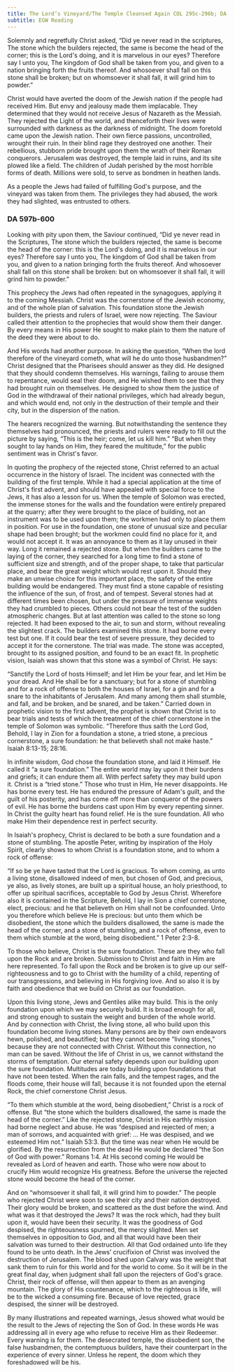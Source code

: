 ```yaml
---
title: The Lord’s Vineyard/The Temple Cleansed Again COL 295c-296b; DA 597b-600
subtitle: EGW Reading
---
```


Solemnly and regretfully Christ asked, “Did ye never read in the scriptures, The stone which the builders rejected, the same is become the head of the corner; this is the Lord's doing, and it is marvelous in our eyes? Therefore say I unto you, The kingdom of God shall be taken from you, and given to a nation bringing forth the fruits thereof. And whosoever shall fall on this stone shall be broken; but on whomsoever it shall fall, it will grind him to powder.”

Christ would have averted the doom of the Jewish nation if the people had received Him. But envy and jealousy made them implacable. They determined that they would not receive Jesus of Nazareth as the Messiah. They rejected the Light of the world, and thenceforth their lives were surrounded with darkness as the darkness of midnight. The doom foretold came upon the Jewish nation. Their own fierce passions, uncontrolled, wrought their ruin. In their blind rage they destroyed one another. Their rebellious, stubborn pride brought upon them the wrath of their Roman conquerors. Jerusalem was destroyed, the temple laid in ruins, and its site plowed like a field. The children of Judah perished by the most horrible forms of death. Millions were sold, to serve as bondmen in heathen lands.

As a people the Jews had failed of fulfilling God's purpose, and the vineyard was taken from them. The privileges they had abused, the work they had slighted, was entrusted to others.

### DA 597b-600

Looking with pity upon them, the Saviour continued, “Did ye never read in the Scriptures, The stone which the builders rejected, the same is become the head of the corner: this is the Lord's doing, and it is marvelous in our eyes? Therefore say I unto you, The kingdom of God shall be taken from you, and given to a nation bringing forth the fruits thereof. And whosoever shall fall on this stone shall be broken: but on whomsoever it shall fall, it will grind him to powder.”

This prophecy the Jews had often repeated in the synagogues, applying it to the coming Messiah. Christ was the cornerstone of the Jewish economy, and of the whole plan of salvation. This foundation stone the Jewish builders, the priests and rulers of Israel, were now rejecting. The Saviour called their attention to the prophecies that would show them their danger. By every means in His power He sought to make plain to them the nature of the deed they were about to do.

And His words had another purpose. In asking the question, “When the lord therefore of the vineyard cometh, what will he do unto those husbandmen?” Christ designed that the Pharisees should answer as they did. He designed that they should condemn themselves. His warnings, failing to arouse them to repentance, would seal their doom, and He wished them to see that they had brought ruin on themselves. He designed to show them the justice of God in the withdrawal of their national privileges, which had already begun, and which would end, not only in the destruction of their temple and their city, but in the dispersion of the nation.

The hearers recognized the warning. But notwithstanding the sentence they themselves had pronounced, the priests and rulers were ready to fill out the picture by saying, “This is the heir; come, let us kill him.” “But when they sought to lay hands on Him, they feared the multitude,” for the public sentiment was in Christ's favor.

In quoting the prophecy of the rejected stone, Christ referred to an actual occurrence in the history of Israel. The incident was connected with the building of the first temple. While it had a special application at the time of Christ's first advent, and should have appealed with special force to the Jews, it has also a lesson for us. When the temple of Solomon was erected, the immense stones for the walls and the foundation were entirely prepared at the quarry; after they were brought to the place of building, not an instrument was to be used upon them; the workmen had only to place them in position. For use in the foundation, one stone of unusual size and peculiar shape had been brought; but the workmen could find no place for it, and would not accept it. It was an annoyance to them as it lay unused in their way. Long it remained a rejected stone. But when the builders came to the laying of the corner, they searched for a long time to find a stone of sufficient size and strength, and of the proper shape, to take that particular place, and bear the great weight which would rest upon it. Should they make an unwise choice for this important place, the safety of the entire building would be endangered. They must find a stone capable of resisting the influence of the sun, of frost, and of tempest. Several stones had at different times been chosen, but under the pressure of immense weights they had crumbled to pieces. Others could not bear the test of the sudden atmospheric changes. But at last attention was called to the stone so long rejected. It had been exposed to the air, to sun and storm, without revealing the slightest crack. The builders examined this stone. It had borne every test but one. If it could bear the test of severe pressure, they decided to accept it for the cornerstone. The trial was made. The stone was accepted, brought to its assigned position, and found to be an exact fit. In prophetic vision, Isaiah was shown that this stone was a symbol of Christ. He says:

“Sanctify the Lord of hosts Himself; and let Him be your fear, and let Him be your dread. And He shall be for a sanctuary; but for a stone of stumbling and for a rock of offense to both the houses of Israel, for a gin and for a snare to the inhabitants of Jerusalem. And many among them shall stumble, and fall, and be broken, and be snared, and be taken.” Carried down in prophetic vision to the first advent, the prophet is shown that Christ is to bear trials and tests of which the treatment of the chief cornerstone in the temple of Solomon was symbolic. “Therefore thus saith the Lord God, Behold, I lay in Zion for a foundation a stone, a tried stone, a precious cornerstone, a sure foundation: he that believeth shall not make haste.” Isaiah 8:13-15; 28:16.

In infinite wisdom, God chose the foundation stone, and laid it Himself. He called it “a sure foundation.” The entire world may lay upon it their burdens and griefs; it can endure them all. With perfect safety they may build upon it. Christ is a “tried stone.” Those who trust in Him, He never disappoints. He has borne every test. He has endured the pressure of Adam's guilt, and the guilt of his posterity, and has come off more than conqueror of the powers of evil. He has borne the burdens cast upon Him by every repenting sinner. In Christ the guilty heart has found relief. He is the sure foundation. All who make Him their dependence rest in perfect security.

In Isaiah's prophecy, Christ is declared to be both a sure foundation and a stone of stumbling. The apostle Peter, writing by inspiration of the Holy Spirit, clearly shows to whom Christ is a foundation stone, and to whom a rock of offense:

“If so be ye have tasted that the Lord is gracious. To whom coming, as unto a living stone, disallowed indeed of men, but chosen of God, and precious, ye also, as lively stones, are built up a spiritual house, an holy priesthood, to offer up spiritual sacrifices, acceptable to God by Jesus Christ. Wherefore also it is contained in the Scripture, Behold, I lay in Sion a chief cornerstone, elect, precious: and he that believeth on Him shall not be confounded. Unto you therefore which believe He is precious: but unto them which be disobedient, the stone which the builders disallowed, the same is made the head of the corner, and a stone of stumbling, and a rock of offense, even to them which stumble at the word, being disobedient.” 1 Peter 2:3-8.

To those who believe, Christ is the sure foundation. These are they who fall upon the Rock and are broken. Submission to Christ and faith in Him are here represented. To fall upon the Rock and be broken is to give up our self-righteousness and to go to Christ with the humility of a child, repenting of our transgressions, and believing in His forgiving love. And so also it is by faith and obedience that we build on Christ as our foundation.

Upon this living stone, Jews and Gentiles alike may build. This is the only foundation upon which we may securely build. It is broad enough for all, and strong enough to sustain the weight and burden of the whole world. And by connection with Christ, the living stone, all who build upon this foundation become living stones. Many persons are by their own endeavors hewn, polished, and beautified; but they cannot become “living stones,” because they are not connected with Christ. Without this connection, no man can be saved. Without the life of Christ in us, we cannot withstand the storms of temptation. Our eternal safety depends upon our building upon the sure foundation. Multitudes are today building upon foundations that have not been tested. When the rain falls, and the tempest rages, and the floods come, their house will fall, because it is not founded upon the eternal Rock, the chief cornerstone Christ Jesus.

“To them which stumble at the word, being disobedient,” Christ is a rock of offense. But “the stone which the builders disallowed, the same is made the head of the corner.” Like the rejected stone, Christ in His earthly mission had borne neglect and abuse. He was “despised and rejected of men; a man of sorrows, and acquainted with grief: ... He was despised, and we esteemed Him not.” Isaiah 53:3. But the time was near when He would be glorified. By the resurrection from the dead He would be declared “the Son of God with power.” Romans 1:4. At His second coming He would be revealed as Lord of heaven and earth. Those who were now about to crucify Him would recognize His greatness. Before the universe the rejected stone would become the head of the corner.

And on “whomsoever it shall fall, it will grind him to powder.” The people who rejected Christ were soon to see their city and their nation destroyed. Their glory would be broken, and scattered as the dust before the wind. And what was it that destroyed the Jews? It was the rock which, had they built upon it, would have been their security. It was the goodness of God despised, the righteousness spurned, the mercy slighted. Men set themselves in opposition to God, and all that would have been their salvation was turned to their destruction. All that God ordained unto life they found to be unto death. In the Jews’ crucifixion of Christ was involved the destruction of Jerusalem. The blood shed upon Calvary was the weight that sank them to ruin for this world and for the world to come. So it will be in the great final day, when judgment shall fall upon the rejecters of God's grace. Christ, their rock of offense, will then appear to them as an avenging mountain. The glory of His countenance, which to the righteous is life, will be to the wicked a consuming fire. Because of love rejected, grace despised, the sinner will be destroyed.

By many illustrations and repeated warnings, Jesus showed what would be the result to the Jews of rejecting the Son of God. In these words He was addressing all in every age who refuse to receive Him as their Redeemer. Every warning is for them. The desecrated temple, the disobedient son, the false husbandmen, the contemptuous builders, have their counterpart in the experience of every sinner. Unless he repent, the doom which they foreshadowed will be his.